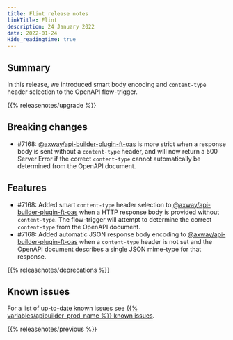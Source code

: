 ```yaml
---
title: Flint release notes
linkTitle: Flint
description: 24 January 2022
date: 2022-01-24
Hide_readingtime: true
---
```

## Summary
In this release, we introduced smart body encoding and `content-type` header selection to the OpenAPI flow-trigger.

{{% releasenotes/upgrade %}}

## Breaking changes
* #7168: [@axway/api-builder-plugin-ft-oas](https://www.npmjs.com/package/@axway/plugin-ft-oas) is more strict when a response body is sent without a `content-type` header, and will now return a 500 Server Error if the correct `content-type` cannot automatically be determined from the OpenAPI document.

## Features

* #7168: Added smart `content-type` header selection to [@axway/api-builder-plugin-ft-oas](https://www.npmjs.com/package/@axway/plugin-ft-oas) when a HTTP response body is provided without `content-type`. The flow-trigger will attempt to determine the correct `content-type` from the OpenAPI document.
* #7168: Added automatic JSON response body encoding to [@axway/api-builder-plugin-ft-oas](https://www.npmjs.com/package/@axway/plugin-ft-oas) when a `content-type` header is not set and the OpenAPI document describes a single JSON mime-type for that response.

<!-- ## Fixes -->

{{% releasenotes/deprecations %}}

<!-- Regenerate modules/plugins with api-builder-tools script -->
<!-- ## Updated modules -->

<!-- ## Updated plugins -->

## Known issues
For a list of up-to-date known issues see [{{% variables/apibuilder_prod_name %}} known issues](/docs/known_issues/).

{{% releasenotes/previous %}}

